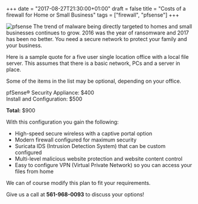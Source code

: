 +++
date = "2017-08-27T21:30:00+01:00"
draft = false
title = "Costs of a firewall for Home or Small Business"
tags = ["firewall", "pfsense"]
+++

![pfsense](/img/sg-2440.png)
The trend of malware being directly targeted to homes and small businesses continues to grow. 2016 was the year of ransomware and 2017 has been no better. You need a secure network to protect your family and your business.

Here is a sample quote for a five user single location office with a local file server. This assumes that there is a basic network, PCs and a server in place.

Some of the items in the list may be optional, depending on your office.

pfSense® Security Appliance: $400    
Install and Configuration: $500

**Total:** $900   

With this configuration you gain the following:

* High-speed secure wireless with a captive portal option
* Modern firewall configured for maximum security
* Suricata IDS (Intrusion Detection System) that can be custom configured
* Multi-level malicious website protection and website content control
* Easy to configure VPN (Virtual Private Network) so you can access your files from home

We can of course modify this plan to fit your requirements.

Give us a call at **561-968-0093** to discuss your options!
